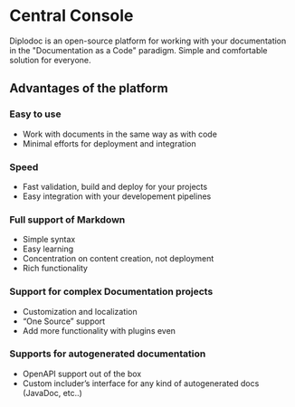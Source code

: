 # Central Console

Diplodoc is an open-source platform for working with your documentation in the "Documentation as a Code" paradigm.
Simple and comfortable solution for everyone.

## Advantages of the platform
### Easy to use
- Work with documents in the same way as with code
- Minimal efforts for deployment and integration

### Speed
- Fast validation, build and deploy for your projects
- Easy integration with your developement pipelines

### Full support of Markdown
- Simple syntax
- Easy learning
- Concentration on content creation, not deployment
- Rich functionality

### Support for complex Documentation projects
- Customization and localization
- “One Source” support
- Add more functionality with plugins even

### Supports for autogenerated documentation
- OpenAPI support out of the box
- Custom includer’s interface for any kind of autogenerated docs (JavaDoc, etc..)
